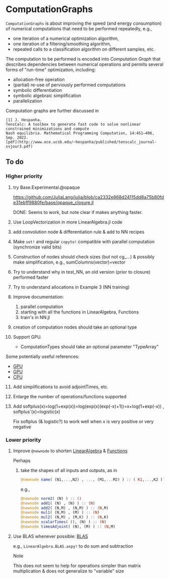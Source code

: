 # ComputationGraphs

`ComputationGraphs` is about improving the speed (and energy consumption) of numerical computations
that need to be performed repeatedly, e.g.,
+ one iteration of a numerical optimization algorithm, 
+ one iteration of a filtering/smoothing algorithm,
+ repeated calls to a classification algorithm on different samples, etc.

The computation to be performed is encoded into *Computation Graph* that describes dependencies
between numerical operations and permits several forms of "run-time" optimization, including:
+ allocation-free operation
+ (partial) re-use of perviously performed computations
+ symbolic differentiation
+ symbolic algebraic simplification
+ parallelization

Computation graphs are further discussed in

    [1] J. Hespanha.
    TensCalc: A toolbox to generate fast code to solve nonlinear constrained minimizations and compute
    Nash equilibria. Mathematical Programming Computation, 14:451—496, Sep. 2022.
    [pdf](http://www.ece.ucsb.edu/~hespanha/published/tenscalc_journal-svjour3.pdf)

## To do

### Higher priority

1) try Base.Experimental.@opaque

    https://github.com/JuliaLang/julia/blob/ca2332e868d24115dd8a75b80fde31eb1f9880fe/base/opaque_closure.jl

    DONE: Seems to work, but note clear if makes anything faster.

2) Use LoopVectorization in more LinearAlgebra.jl code

3) add convolution node & differentiation rule & add to NN recipes

4) Make `set!` and regular `copyto!` compatible with parallel computation (synchronize valid bits)

5) Construction of nodes should check sizes (but not cg_...) & possibly make simplification, e.g., sumColumns(vector)=vector

6) Try to understand why in test_NN, an old version (prior to closure) performed faster

7) Try to understand allocations in Example 3 (NN training)

8) Improve documentation: 
    1)  parallel computation
    2)  starting with all the functions in LinearAlgebra, Functions
    3)  train's in NN.jl

9)  creation of computation nodes should take an optional type

10) Support GPU.

    + ComputationTypes should take an optional parameter "TypeArray"

   Some potentially useful references:
   + [GPU](https://www.cise.ufl.edu/~sahni/papers/gpuMatrixMultiply.pdf)
   + [GPU](https://github.com/JuliaGPU/GemmKernels.jl/blob/master/src/kernel.jl)
   + [CPU](https://discourse.julialang.org/t/using-polyester-jl-with-chunksplitters-jl/108528)

11) Add simplifications to avoid adjointTimes, etc.

12) Enlarge the number of operations/functions supported

13) Add softplus(x)=log(1+exp(x))=log(exp(x)(exp(-x)+1))=x+log(1+exp(-x)) , softplus'(x)=logistic(x)

    Fix softplus (& logistic?) to work well when x is very positive or very negative

### Lower priority

1) Improve `@newnode` to shorten [LinearAlgebra](src/LinearAlgebra.jl) & [Functions](src/Functions.jl)

   Perhaps

   1) take the shapes of all inputs and outputs, as in

        ```julia
        @newnode name( (N1,...,N2) , ..., (M1,...M2) ) :: ( K1,...,K2 )`
        ```

      e.g.,

        ```julia
        @newnode norm2( (N) ) :: ()
        @newnode add1( (N) , (N) ) :: (N)
        @newnode add2( (N,M) , (N,M) ) :: (N,M)
        @newnode mul1( (N,M) , (M) ) :: (N)
        @newnode mul2( (N,M) , (M,K) ) :: (N,K)
        @newnode scalarTimes( (), (N) ) :: (N)
        @newnode timesAdjoint( (N), (M) ) :: (N,M)
        ```

2) Use BLAS whenever possible: [BLAS](https://www.netlib.org/blas/blasqr.pdf)

    e.g., `LinearAlgebra.BLAS.axpy!` to do sum and subtraction

    > [!Note]
    >
    > This does not seem to help for operations simpler than matrix multiplication & does not
    > generalize to "variable" size
